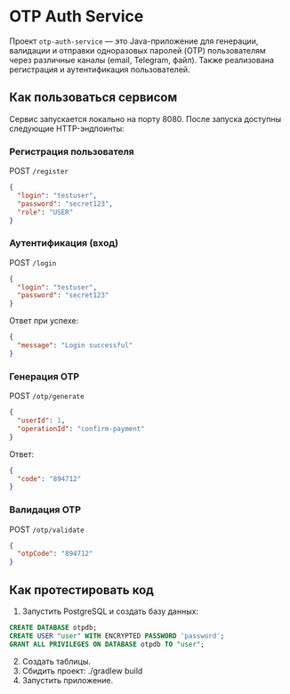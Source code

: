 # OTP Auth Service

Проект `otp-auth-service` — это Java-приложение для генерации, валидации и отправки одноразовых паролей (OTP) пользователям через различные каналы (email, Telegram, файл). Также реализована регистрация и аутентификация пользователей.

## Как пользоваться сервисом
Сервис запускается локально на порту 8080. После запуска доступны следующие HTTP-эндпоинты:

### Регистрация пользователя

POST `/register`
```json
{
  "login": "testuser",
  "password": "secret123",
  "role": "USER"
}
```

### Аутентификация (вход)

POST `/login`
```json
{
  "login": "testuser",
  "password": "secret123"
}
```
Ответ при успехе:
```json
{
  "message": "Login successful"
}
```

### Генерация OTP

POST `/otp/generate`
```json
{
  "userId": 1,
  "operationId": "confirm-payment"
}
```

Ответ:
```json
{
  "code": "894712"
}
```

### Валидация OTP
POST `/otp/validate`

```json
{
  "otpCode": "894712"
}
```

## Как протестировать код

1. Запустить PostgreSQL и создать базу данных:
```sql
CREATE DATABASE otpdb;
CREATE USER "user" WITH ENCRYPTED PASSWORD 'password';
GRANT ALL PRIVILEGES ON DATABASE otpdb TO "user";
```

2. Создать таблицы.
3. Сбидить проект: ./gradlew build
4. Запустить приложение.
